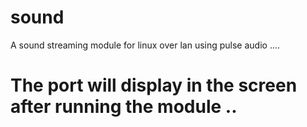 # sound
A sound streaming module for linux over lan using pulse audio .... 
# The port will display in the screen after running the module ..
